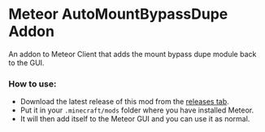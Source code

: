 # Meteor AutoMountBypassDupe Addon

An addon to Meteor Client that adds the mount bypass dupe module back to the GUI.

### How to use:
- Download the latest release of this mod from the [releases tab](https://github.com/MeteorDevelopment/meteor-mbd-addon/releases/latest).
- Put it in your `.minecraft/mods` folder where you have installed Meteor.
- It will then add itself to the Meteor GUI and you can use it as normal.